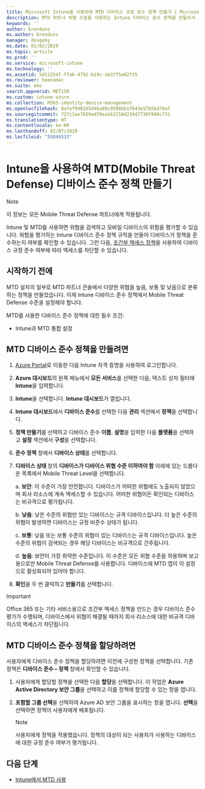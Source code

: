 ```yaml
---
title: Microsoft Intune을 사용하여 MTD 디바이스 규정 준수 정책 만들기 | Microsoft Intune
description: MTD 파트너 위협 수준을 사용하는 Intune 디바이스 준수 정책을 만들어서 모바일 디바이스가 회사 리소스에 액세스할 수 있는지 확인합니다.
keywords: ''
author: brenduns
ms.author: brenduns
manager: dougeby
ms.date: 01/02/2019
ms.topic: article
ms.prod: ''
ms.service: microsoft-intune
ms.technology: ''
ms.assetid: 5d12254f-ffab-4792-b19c-ab37f5e02f35
ms.reviewer: heenamac
ms.suite: ems
search.appverid: MET150
ms.custom: intune-azure
ms.collection: M365-identity-device-management
ms.openlocfilehash: 8a7ef9462d5d46a88c9590bb1f643e57b5bd76af
ms.sourcegitcommit: 727c3ae7659ad79ea162250d234d7730f840c731
ms.translationtype: HT
ms.contentlocale: ko-KR
ms.lasthandoff: 02/07/2019
ms.locfileid: "55844533"
---
```

# <a name="create-mobile-threat-defense-mtd-device-compliance-policy-with-intune"></a>Intune을 사용하여 MTD(Mobile Threat Defense) 디바이스 준수 정책 만들기

> [!NOTE] 
> 이 정보는 모든 Mobile Threat Defense 파트너에게 적용됩니다.

Intune 및 MTD를 사용하면 위협을 검색하고 모바일 디바이스의 위험을 평가할 수 있습니다. 위험을 평가하는 Intune 디바이스 준수 정책 규칙을 만들어 디바이스가 정책을 준수하는지 여부를 확인할 수 있습니다. 그런 다음, [조건부 액세스 정책](create-conditional-access-intune.md)을 사용하여 디바이스 규정 준수 여부에 따라 액세스를 차단할 수 있습니다.

## <a name="before-you-begin"></a>시작하기 전에

MTD 설치의 일부로 MTD 파트너 콘솔에서 다양한 위협을 높음, 보통 및 낮음으로 분류하는 정책을 만들었습니다. 이제 Intune 디바이스 준수 정책에서 Mobile Threat Defense 수준을 설정해야 합니다.

MTD를 사용한 디바이스 준수 정책에 대한 필수 조건:

-   Intune과 MTD 통합 설정

## <a name="to-create-an-mtd-device-compliance-policy"></a>MTD 디바이스 준수 정책을 만들려면

1.  [Azure Portal](https://portal.azure.com/)로 이동한 다음 Intune 자격 증명을 사용하여 로그인합니다.

2.  **Azure 대시보드**의 왼쪽 메뉴에서 **모든 서비스**를 선택한 다음, 텍스트 상자 필터에 **Intune**을 입력합니다.

3.  **Intune**을 선택합니다. **Intune 대시보드**가 열립니다.

4. **Intune 대시보드**에서 **디바이스 준수**를 선택한 다음 **관리** 섹션에서 **정책**을 선택합니다.

5.  **정책 만들기**를 선택하고 디바이스 준수 **이름**, **설명**을 입력한 다음 **플랫폼**을 선택하고 **설정** 섹션에서 **구성**을 선택합니다.

6.  **준수 정책** 창에서 **디바이스 상태**를 선택합니다.

7.  **디바이스 상태** 창의 **디바이스가 디바이스 위협 수준 이하여야 함** 아래에 있는 드롭다운 목록에서 Mobile Threat Level을 선택합니다.

    a.  **보안**: 이 수준이 가장 안전합니다. 디바이스가 어떠한 위협에도 노출되지 않았으며 회사 리소스에 계속 액세스할 수 있습니다. 어떠한 위협이든 확인되는 디바이스는 비규격으로 평가됩니다.

    b.  **낮음**: 낮은 수준의 위협만 있는 디바이스는 규격 디바이스입니다. 더 높은 수준의 위협이 발생하면 디바이스는 규정 비준수 상태가 됩니다.

    c.  **보통**: 낮음 또는 보통 수준의 위협이 있는 디바이스는 규격 디바이스입니다. 높은 수준의 위협이 검색되는 경우 해당 디바이스는 비규격으로 간주됩니다.

    d.  **높음**: 보안이 가장 취약한 수준입니다. 이 수준은 모든 위협 수준을 허용하며 보고용으로만 Mobile Threat Defense를 사용합니다. 디바이스에 MTD 앱이 이 설정으로 활성화되어 있어야 합니다.

8.  **확인**을 두 번 클릭하고 **만들기**를 선택합니다.

> [!IMPORTANT]
> Office 365 또는 기타 서비스용으로 조건부 액세스 정책을 만드는 경우 디바이스 준수 평가가 수행되며, 디바이스에서 위협이 해결될 때까지 회사 리소스에 대한 비규격 디바이스의 액세스가 차단됩니다.

## <a name="to-assign-an-mtd-device-compliance-policy"></a>MTD 디바이스 준수 정책을 할당하려면

사용자에게 디바이스 준수 정책을 할당하려면 이전에 구성한 정책을 선택합니다. 기존 정책은 **디바이스 준수 – 정책** 창에서 확인할 수 있습니다.

1. 사용자에게 할당할 정책을 선택한 다음 **할당**을 선택합니다. 이 작업은 **Azure Active Directory 보안 그룹**을 선택하고 이를 정책에 할당할 수 있는 창을 엽니다.

2. **포함할 그룹 선택**을 선택하여 Azure AD 보안 그룹을 표시하는 창을 엽니다.  **선택**을 선택하면 정책이 사용자에게 배포됩니다.

    > [!NOTE] 
    > 사용자에게 정책을 적용했습니다. 정책의 대상이 되는 사용자가 사용하는 디바이스에 대한 규정 준수 여부가 평가됩니다.

## <a name="next-steps"></a>다음 단계

- [Intune에서 MTD 사용](mtd-connector-enable.md)
